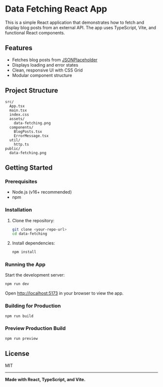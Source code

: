 # Data Fetching React App

This is a simple React application that demonstrates how to fetch and display blog posts from an external API. The app uses TypeScript, Vite, and functional React components.

## Features

- Fetches blog posts from [JSONPlaceholder](https://jsonplaceholder.typicode.com/posts)
- Displays loading and error states
- Clean, responsive UI with CSS Grid
- Modular component structure

## Project Structure

```
src/
  App.tsx
  main.tsx
  index.css
  assets/
    data-fetching.png
  components/
    BlogPosts.tsx
    ErrorMessage.tsx
  util/
    http.ts
public/
  data-fetching.png
```

## Getting Started

### Prerequisites

- Node.js (v16+ recommended)
- npm

### Installation

1. Clone the repository:
   ```sh
   git clone <your-repo-url>
   cd data-fetching
   ```

2. Install dependencies:
   ```sh
   npm install
   ```

### Running the App

Start the development server:

```sh
npm run dev
```

Open [http://localhost:5173](http://localhost:5173) in your browser to view the app.

### Building for Production

```sh
npm run build
```

### Preview Production Build

```sh
npm run preview
```

## License

MIT

---

**Made with React, TypeScript, and Vite.**

